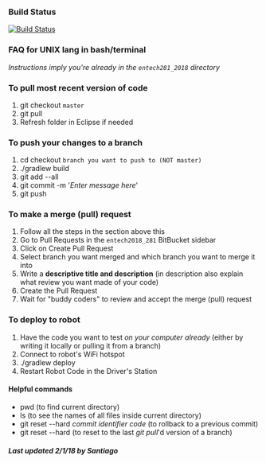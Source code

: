 ### Build Status ###
[![Build Status](https://travis-ci.org/entech281/Season_2018.svg?branch=master)](https://travis-ci.org/entech281/Season_2018)


### FAQ for UNIX lang in bash/terminal ###

_Instructions imply you're already in the `entech281_2018` directory_

### To pull most recent version of code ###
1. git checkout `master`
2. git pull
3. Refresh folder in Eclipse if needed

### To push your changes to a branch ###
1. cd checkout `branch you want to push to (NOT master)`
2. ./gradlew build
3. git add --all
4. git commit -m '_Enter message here_'
5. git push

### To make a merge (pull) request ###
1. Follow all the steps in the section above this
2. Go to Pull Requests in the `entech2018_281` BitBucket sidebar
3. Click on Create Pull Request
4. Select branch you want merged and which branch you want to merge it into
5. Write a __descriptive title and description__ (in description also explain what review you want made of your code)
6. Create the Pull Request
7. Wait for "buddy coders" to review and accept the merge (pull) request

### To deploy to robot ###
1. Have the code you want to test _on your computer already_ (either by writing it locally or pulling it from a branch)
2. Connect to robot's WiFi hotspot 
3. ./gradlew deploy
4. Restart Robot Code in the Driver's Station

#### Helpful commands ####
* pwd (to find current directory)
* ls (to see the names of all files inside current directory)
* git reset --hard _commit identifier code_ (to rollback to a previous commit)
* git reset --hard (to reset to the last _git pull_'d version of a branch)

##### Last updated 2/1/18 by Santiago #####
